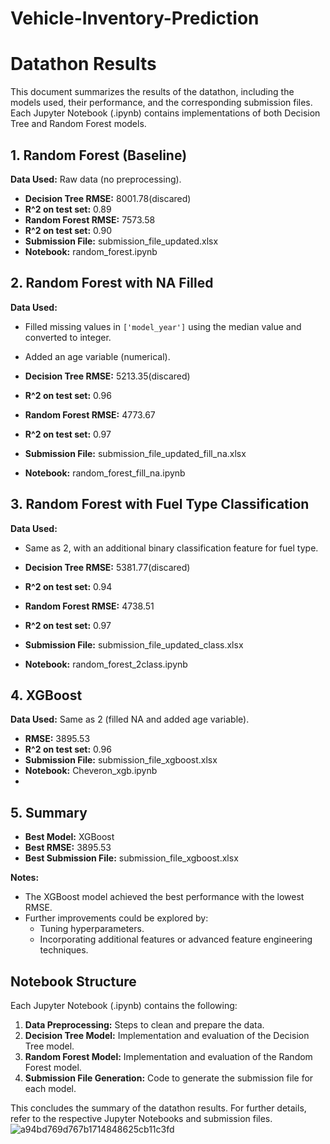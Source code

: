 # Vehicle-Inventory-Prediction
# Datathon Results

This document summarizes the results of the datathon, including the models used, their performance, and the corresponding submission files. Each Jupyter Notebook (.ipynb) contains implementations of both Decision Tree and Random Forest models.

## 1. Random Forest (Baseline)

**Data Used:** Raw data (no preprocessing).

- **Decision Tree RMSE:** 8001.78(discared)
- **R^2 on test set:** 0.89
- **Random Forest RMSE:** 7573.58
- **R^2 on test set:** 0.90
- **Submission File:** submission_file_updated.xlsx
- **Notebook:** random_forest.ipynb

## 2. Random Forest with NA Filled

**Data Used:**

- Filled missing values in `['model_year']` using the median value and converted to integer.
- Added an age variable (numerical).

- **Decision Tree RMSE:** 5213.35(discared)
- **R^2 on test set:** 0.96
- **Random Forest RMSE:** 4773.67
- **R^2 on test set:** 0.97
- **Submission File:** submission_file_updated_fill_na.xlsx
- **Notebook:** random_forest_fill_na.ipynb

## 3. Random Forest with Fuel Type Classification

**Data Used:**

- Same as 2, with an additional binary classification feature for fuel type.

- **Decision Tree RMSE:** 5381.77(discared)
- **R^2 on test set:** 0.94
- **Random Forest RMSE:** 4738.51
- **R^2 on test set:** 0.97
- **Submission File:** submission_file_updated_class.xlsx
- **Notebook:** random_forest_2class.ipynb

## 4. XGBoost

**Data Used:** Same as 2 (filled NA and added age variable).

- **RMSE:** 3895.53
- **R^2 on test set:** 0.96
- **Submission File:** submission_file_xgboost.xlsx
- **Notebook:** Cheveron_xgb.ipynb
- 

## 5. Summary

- **Best Model:** XGBoost
- **Best RMSE:** 3895.53
- **Best Submission File:** submission_file_xgboost.xlsx

**Notes:**

- The XGBoost model achieved the best performance with the lowest RMSE.
- Further improvements could be explored by:
    - Tuning hyperparameters.
    - Incorporating additional features or advanced feature engineering techniques.

## Notebook Structure

Each Jupyter Notebook (.ipynb) contains the following:

1. **Data Preprocessing:** Steps to clean and prepare the data.
2. **Decision Tree Model:** Implementation and evaluation of the Decision Tree model.
3. **Random Forest Model:** Implementation and evaluation of the Random Forest model.
4. **Submission File Generation:** Code to generate the submission file for each model.

This concludes the summary of the datathon results. For further details, refer to the respective Jupyter Notebooks and submission files.
![a94bd769d767b1714848625cb11c3fd](https://github.com/user-attachments/assets/ba555072-7147-404c-a7a7-279bd53cdfd9)
